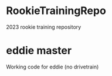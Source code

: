 # RookieTrainingRepo
2023 rookie training repository

# eddie master
Working code for eddie (no drivetrain)
